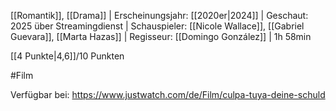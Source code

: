 
[[Romantik]], [[Drama]] | Erscheinungsjahr: [[2020er|2024]] | Geschaut: 2025 über Streamingdienst | Schauspieler: [[Nicole Wallace]], [[Gabriel Guevara]], [[Marta Hazas]] | Regisseur: [[Domingo González]] | 1h 58min

[[4 Punkte|4,6]]/10 Punkten


#Film

Verfügbar bei: https://www.justwatch.com/de/Film/culpa-tuya-deine-schuld